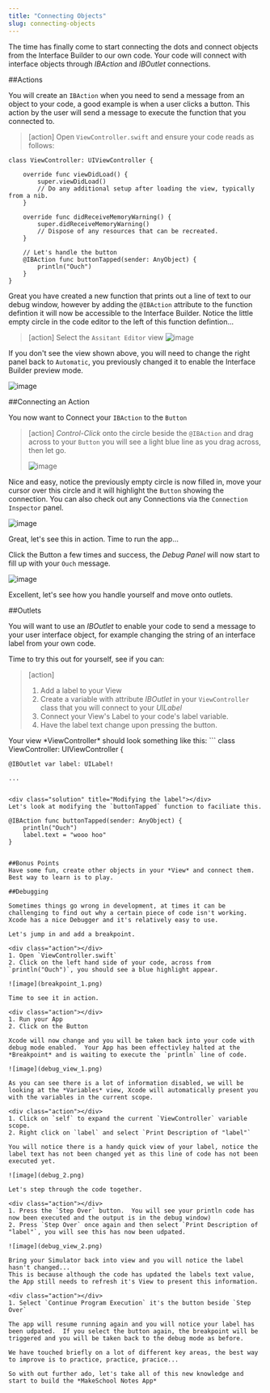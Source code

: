 ```yaml
---
title: "Connecting Objects"
slug: connecting-objects
---
```


The time has finally come to start connecting the dots and connect objects from the Interface Builder to our own code.
Your code will connect with interface objects through *IBAction* and *IBOutlet* connections.

##Actions

You will create an `IBAction` when you need to send a message from an object to your code, a good example is when a user clicks a button.  This action by the user
will send a message to execute the function that you connected to.

> [action]
> Open `ViewController.swift` and ensure your code reads as follows:
>
>
    class ViewController: UIViewController {
>
        override func viewDidLoad() {
            super.viewDidLoad()
            // Do any additional setup after loading the view, typically from a nib.
        }
>
        override func didReceiveMemoryWarning() {
            super.didReceiveMemoryWarning()
            // Dispose of any resources that can be recreated.
        }
>
        // Let's handle the button
        @IBAction func buttonTapped(sender: AnyObject) {
            println("Ouch")
        }
    }

Great you have created a new function that prints out a line of text to our debug window, however by adding the `@IBAction` attribute to the function defintion it will now be accessible
to the Interface Builder.  Notice the little empty circle in the code editor to the left of this function defintion...

> [action]
> Select the `Assitant Editor` view
> ![image](ibaction_connection_1.png)

If you don't see the view shown above, you will need to change the right panel back to `Automatic`, you previously changed it to enable the Interface Builder preview mode.

![image](automatic_view.png)

##Connecting an Action

You now want to Connect your `IBAction` to the `Button`

> [action]
> *Control-Click* onto the circle beside the `@IBAction` and drag across to your `Button` you will see a light blue line as you
drag across, then let go.
>
> ![image](ibaction_connection_2.png)

Nice and easy, notice the previously empty circle is now filled in, move your cursor over this circle and it will highlight the `Button` showing the connection.
You can also check out any Connections via the `Connection Inspector` panel.

![image](connection_inspector_1.png)

Great, let's see this in action.  Time to run the app...

Click the Button a few times and success, the *Debug Panel* will now start to fill up with your `Ouch` message.

![image](debug_1.png)

Excellent, let's see how you handle yourself and move onto outlets.

##Outlets

You will want to use an *IBOutlet* to enable your code to send a message to your user interface object, for example changing the string of an interface label from your own code.

Time to try this out for yourself, see if you can:

> [action]
> 1. Add a label to your View
> 2. Create a variable with attribute *IBOutlet* in your `ViewController` class that you will connect to your *UILabel*
> 3. Connect your View's Label to your code's label variable.
> 4. Have the label text change upon pressing the button.

<div class="solution" title="Adding an IBOutlet"></div>
Your view *ViewController* should look something like this:
```
class ViewController: UIViewController {

    @IBOutlet var label: UILabel!

    ...
```

<div class="solution" title="Modifying the label"></div>
Let's look at modifying the `buttonTapped` function to faciliate this.

```
    @IBAction func buttonTapped(sender: AnyObject) {
        println("Ouch")
        label.text = "wooo hoo"
    }
```

##Bonus Points
Have some fun, create other objects in your *View* and connect them. Best way to learn is to play.

##Debugging

Sometimes things go wrong in development, at times it can be challenging to find out why a certain piece of code isn't working.  Xcode has a nice Debugger and it's relatively easy to use.

Let's jump in and add a breakpoint.

<div class="action"></div>
1. Open `ViewController.swift`
2. Click on the left hand side of your code, across from `println("Ouch")`, you should see a blue highlight appear.

![image](breakpoint_1.png)

Time to see it in action.

<div class="action"></div>
1. Run your App
2. Click on the Button

Xcode will now change and you will be taken back into your code with debug mode enabled.  Your App has been effectivley halted at the *Breakpoint* and is waiting to execute the `println` line of code.

![image](debug_view_1.png)

As you can see there is a lot of information disabled, we will be looking at the *Variables* view, Xcode will automatically present you with the variables in the current scope.

<div class="action"></div>
1. Click on `self` to expand the current `ViewController` variable scope.
2. Right click on `label` and select `Print Description of "label"`

You will notice there is a handy quick view of your label, notice the label text has not been changed yet as this line of code has not been executed yet.

![image](debug_2.png)

Let's step through the code together.

<div class="action"></div>
1. Press the `Step Over` button.  You will see your println code has now been executed and the output is in the debug window)
2. Press `Step Over` once again and then select `Print Description of "label"`, you will see this has now been udpated.

![image](debug_view_2.png)

Bring your Simulator back into view and you will notice the label hasn't changed...
This is because although the code has updated the labels text value, the App still needs to refresh it's View to present this information.

<div class="action"></div>
1. Select `Continue Program Execution` it's the button beside `Step Over`

The app will resume running again and you will notice your label has been udpated.  If you select the button again, the breakpoint will be triggered and you will be taken back to the debug mode as before.

We have touched briefly on a lot of different key areas, the best way to improve is to practice, practice, pracice...

So with out further ado, let's take all of this new knowledge and start to build the *MakeSchool Notes App*
